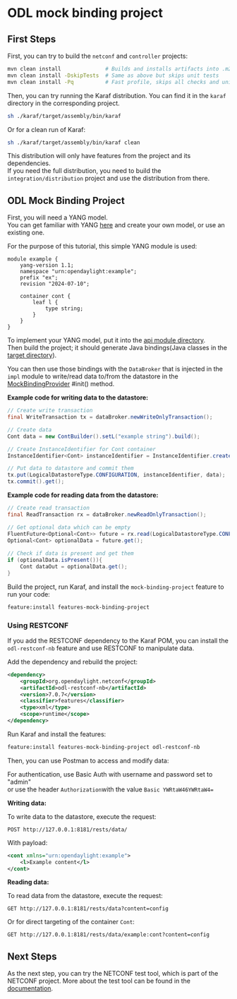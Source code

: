 # ODL mock binding project

## First Steps

First, you can try to build the `netconf` and `controller` projects:

 ```sh
 mvn clean install              # Builds and installs artifacts into .m2, runs all checks and unit tests
 mvn clean install -DskipTests  # Same as above but skips unit tests
 mvn clean install -Pq          # Fast profile, skips all checks and unit tests, only compiles
 ```

Then, you can try running the Karaf distribution. You can find it in the `karaf` directory in the corresponding project.

 ```sh
 sh ./karaf/target/assembly/bin/karaf
 ```

Or for a clean run of Karaf:

 ```sh
 sh ./karaf/target/assembly/bin/karaf clean
 ```

This distribution will only have features from the project and its dependencies.  
If you need the full distribution, you need to build the `integration/distribution` project and use the distribution
from there.

## ODL Mock Binding Project

First, you will need a YANG model.  
You can get familiar with YANG [here](https://www.rfc-editor.org/rfc/rfc7950.html) and create your own model, or use an
existing one.

For the purpose of this tutorial, this simple YANG module is used:

 ```yang
 module example {
     yang-version 1.1;
     namespace "urn:opendaylight:example";
     prefix "ex";
     revision "2024-07-10";

     container cont {
         leaf l {
             type string;
         }
     }
 }
 ```

To implement your YANG model, put it into the [api module directory](mock-binding-project/api/src/main/yang).  
Then build the project; it should generate Java bindings(Java classes in
the [target directory](mock-binding-project/api/target/classes/org/opendaylight/yang/gen)).

You can then use those bindings with the `DataBroker` that is injected in the `impl` module to write/read data to/from
the datastore in the [MockBindingProvider](mock-binding-project/impl/src/main/java/pt/impl/MockBindingProvider.java)
#init() method.

**Example code for writing data to the datastore:**

 ```java
 // Create write transaction
 final WriteTransaction tx = dataBroker.newWriteOnlyTransaction();

 // Create data
 Cont data = new ContBuilder().setL("example string").build();

 // Create InstanceIdentifier for Cont container
 InstanceIdentifier<Cont> instanceIdentifier = InstanceIdentifier.create(Cont.class);

 // Put data to datastore and commit them
 tx.put(LogicalDatastoreType.CONFIGURATION, instanceIdentifier, data);
 tx.commit().get();
 ```

**Example code for reading data from the datastore:**

 ```java
 // Create read transaction
 final ReadTransaction rx = dataBroker.newReadOnlyTransaction();

 // Get optional data which can be empty
 FluentFuture<Optional<Cont>> future = rx.read(LogicalDatastoreType.CONFIGURATION, instanceIdentifier);
 Optional<Cont> optionalData = future.get();
         
 // Check if data is present and get them
 if (optionalData.isPresent()){
     Cont dataOut = optionalData.get();
 }
 ```

Build the project, run Karaf, and install the `mock-binding-project` feature to run your code:

 ```sh
 feature:install features-mock-binding-project
 ```

### Using RESTCONF

If you add the RESTCONF dependency to the Karaf POM, you can install the `odl-restconf-nb` feature and use RESTCONF
to manipulate data.

Add the dependency and rebuild the project:

 ```xml
 <dependency>
     <groupId>org.opendaylight.netconf</groupId>
     <artifactId>odl-restconf-nb</artifactId>
     <version>7.0.7</version>
     <classifier>features</classifier>
     <type>xml</type>
     <scope>runtime</scope>
 </dependency>
 ```

Run Karaf and install the features:

 ```sh
 feature:install features-mock-binding-project odl-restconf-nb
 ```

Then, you can use Postman to access and modify data:

For authentication, use Basic Auth with username and password set to "admin"  
or use the header `Authorization`with the value `Basic YWRtaW46YWRtaW4=`

**Writing data:**

To write data to the datastore, execute the request:

 ```http
 POST http://127.0.0.1:8181/rests/data/
 ```

With payload:

 ```xml
 <cont xmlns="urn:opendaylight:example">
     <l>Example content</l>
 </cont>
 ```

**Reading data:**

To read data from the datastore, execute the request:

 ```http
 GET http://127.0.0.1:8181/rests/data?content=config
 ```

Or for direct targeting of the container `Cont`:

 ```http
 GET http://127.0.0.1:8181/rests/data/example:cont?content=config
 ```

## Next Steps

As the next step, you can try the NETCONF test tool, which is part of the NETCONF project. More about the test tool
can be found in the [documentation](https://docs.opendaylight.org/projects/netconf/en/latest/testtool.html).
